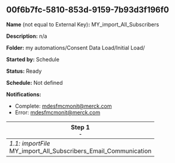 ## 00f6b7fc-5810-853d-9159-7b93d3f196f0

**Name** (not equal to External Key)**:** MY_import_All_Subscribers

**Description:** n/a

**Folder:** my automations/Consent Data Load/Initial Load/

**Started by:** Schedule

**Status:** Ready

**Schedule:** Not defined

**Notifications:**

* Complete: mdesfmcmonit@merck.com
* Error: mdesfmcmonit@merck.com

| Step 1<br>_<small>-</small>_ |
| --- |
| _1.1: importFile_<br>MY_import_All_Subscribers_Email_Communication |
